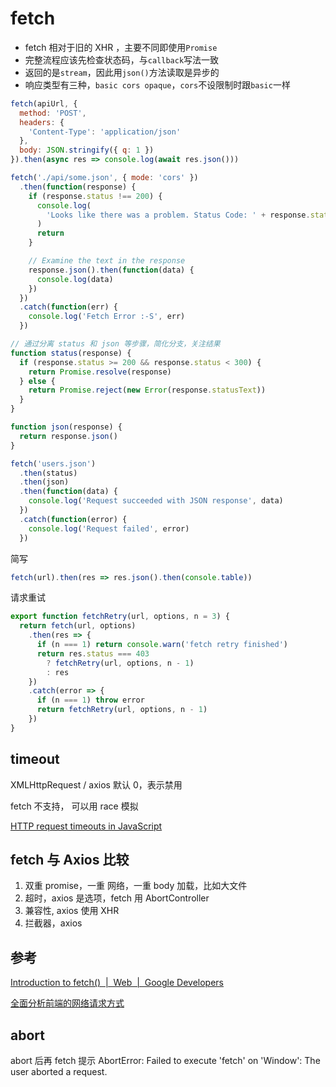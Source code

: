 # fetch

- fetch 相对于旧的 XHR ，主要不同即使用`Promise`
- 完整流程应该先检查状态码，与`callback`写法一致
- 返回的是`stream`，因此用`json()`方法读取是异步的
- 响应类型有三种，`basic cors opaque`，`cors`不设限制时跟`basic`一样

```js
fetch(apiUrl, {
  method: 'POST',
  headers: {
    'Content-Type': 'application/json'
  },
  body: JSON.stringify({ q: 1 })
}).then(async res => console.log(await res.json()))

fetch('./api/some.json', { mode: 'cors' })
  .then(function(response) {
    if (response.status !== 200) {
      console.log(
        'Looks like there was a problem. Status Code: ' + response.status
      )
      return
    }

    // Examine the text in the response
    response.json().then(function(data) {
      console.log(data)
    })
  })
  .catch(function(err) {
    console.log('Fetch Error :-S', err)
  })

// 通过分离 status 和 json 等步骤，简化分支，关注结果
function status(response) {
  if (response.status >= 200 && response.status < 300) {
    return Promise.resolve(response)
  } else {
    return Promise.reject(new Error(response.statusText))
  }
}

function json(response) {
  return response.json()
}

fetch('users.json')
  .then(status)
  .then(json)
  .then(function(data) {
    console.log('Request succeeded with JSON response', data)
  })
  .catch(function(error) {
    console.log('Request failed', error)
  })
```

简写

```js
fetch(url).then(res => res.json().then(console.table))
```

请求重试
```js
export function fetchRetry(url, options, n = 3) {
  return fetch(url, options)
    .then(res => {
      if (n === 1) return console.warn('fetch retry finished')
      return res.status === 403 
        ? fetchRetry(url, options, n - 1) 
        : res
    })
    .catch(error => {
      if (n === 1) throw error
      return fetchRetry(url, options, n - 1)
    })
}
```

## timeout

XMLHttpRequest / axios 默认 0，表示禁用

fetch 不支持， 可以用 race 模拟

[HTTP request timeouts in JavaScript](https://shuheikagawa.com/blog/2017/05/13/http-request-timeouts-in-javascript/)

## fetch 与 Axios 比较

1. 双重 promise，一重 网络，一重 body 加载，比如大文件
2. 超时，axios 是选项，fetch 用 AbortController
3. 兼容性, axios 使用 XHR
4. 拦截器，axios

## 参考

[Introduction to fetch()  |  Web  |  Google Developers](https://developers.google.com/web/updates/2015/03/introduction-to-fetch)

[全面分析前端的网络请求方式](https://mp.weixin.qq.com/s?__biz=Mzg2NDAzMjE5NQ==&mid=2247484098&idx=1&sn=d9b077e093fef88febc36f87dfc15e8d&scene=21#wechat_redirect)

## abort

abort 后再 fetch 提示
AbortError: Failed to execute 'fetch' on 'Window': The user aborted a request.